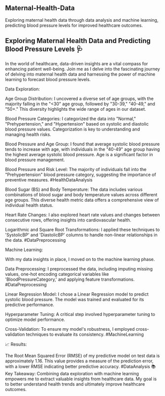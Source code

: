 ## Maternal-Health-Data
Exploring maternal health data through data analysis and machine learning, predicting blood pressure levels for improved healthcare outcomes.

##  Exploring Maternal Health Data and Predicting Blood Pressure Levels 🩺

In the world of healthcare, data-driven insights are a vital compass for enhancing patient well-being. Join me as I delve into the fascinating journey of delving into maternal health data and harnessing the power of machine learning to forecast blood pressure levels.

 Data Exploration:

Age Group Distribution: I uncovered a diverse set of age groups, with the majority falling in the "<30" age group, followed by "30-39," "40-49," and "50+." This diversity highlights the wide range of ages in our dataset.

Blood Pressure Categories: I categorized the data into "Normal," "Prehypertension," and "Hypertension" based on systolic and diastolic blood pressure values. Categorization is key to understanding and managing health risks.

Blood Pressure and Age Group: I found that average systolic blood pressure tends to increase with age, with individuals in the "40-49" age group having the highest average systolic blood pressure. Age is a significant factor in blood pressure management.

Blood Pressure and Risk Level: The majority of individuals fall into the "Prehypertension" blood pressure category, suggesting the importance of preventive measures. #HealthDataAnalysis

Blood Sugar (BS) and Body Temperature: The data includes various combinations of blood sugar and body temperature values across different age groups. This diverse health metric data offers a comprehensive view of individual health status.

Heart Rate Changes: I also explored heart rate values and changes between consecutive rows, offering insights into cardiovascular health.

Logarithmic and Square Root Transformations: I applied these techniques to 'SystolicBP' and 'DiastolicBP' columns to handle non-linear relationships in the data. #DataPreprocessing

 Machine Learning:

With my data insights in place, I moved on to the machine learning phase.

Data Preprocessing: I preprocessed the data, including imputing missing values, one-hot encoding categorical variables like 'BloodPressureCategory,' and applying feature transformations. #DataPreprocessing

Linear Regression Model: I chose a Linear Regression model to predict systolic blood pressure. The model was trained and evaluated for its predictive performance.

Hyperparameter Tuning: A critical step involved hyperparameter tuning to optimize model performance.

Cross-Validation: To ensure my model's robustness, I employed cross-validation techniques to evaluate its consistency. #MachineLearning

📈 Results:

The Root Mean Squared Error (RMSE) of my predictive model on test data is approximately 1.16. This value provides a measure of the prediction error, with a lower RMSE indicating better predictive accuracy. #DataAnalysis
📚 Key Takeaway:
Combining data exploration with machine learning empowers me to extract valuable insights from healthcare data. My goal is to better understand health trends and ultimately improve healthcare outcomes. 
